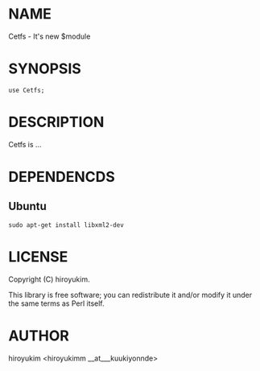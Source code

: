 # NAME

Cetfs - It's new $module

# SYNOPSIS

    use Cetfs;

# DESCRIPTION

Cetfs is ...

# DEPENDENCDS

## Ubuntu

    sudo apt-get install libxml2-dev

# LICENSE

Copyright (C) hiroyukim.

This library is free software; you can redistribute it and/or modify
it under the same terms as Perl itself.

# AUTHOR

hiroyukim <hiroyukimm \_\_at\_\_\_kuukiyonnde>
